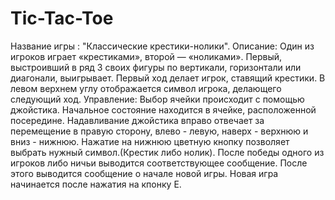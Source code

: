 # Tic-Tac-Toe
Название игры : "Классические крестики-нолики".
Описание:
Один из игроков играет «крестиками», второй — «ноликами».
Первый, выстроивший в ряд 3 своих фигуры по вертикали, горизонтали или диагонали, выигрывает.
Первый ход делает игрок, ставящий крестики.
В левом верхнем углу отображается символ
игрока, делающего следующий ход. 
Управление:
Выбор ячейки происходит с помощью джойстика.
Начальное состояние находится в ячейке, расположенной посередине.
Надавливание джойстика вправо отвечает за перемещение в правую сторону, влево - левую, наверх - верхнюю и вниз - нижнюю.
Нажатие на нижнюю цветную кнопку позволяет выбрать нужный символ.(Крестик либо нолик).
После победы одного из игроков либо ничьи выводится соответствующее сообщение.
После этого выводится сообщение о начале новой игры. Новая игра начинается после нажатия на кпонку E.
